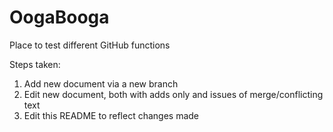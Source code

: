 # OogaBooga
Place to test different GitHub functions

Steps taken:
1. Add new document via a new branch
2. Edit new document, both with adds only and issues of merge/conflicting text
3. Edit this README to reflect changes made
